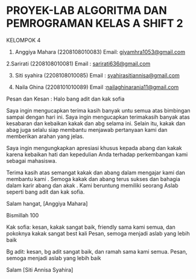 # PROYEK-LAB ALGORITMA DAN PEMROGRAMAN KELAS A SHIFT 2

KELOMPOK 4
1. Anggiya Mahara (2208108010083)
Email: giyamhra1053@gmail.com

2.Sarirati (2208108010081)
Email : sarirati636@gmail.com

3. Siti syahira (2208108010085)
Email : syahirasitiannisa@gmail.com

4. Naila Ghina (2208101010089)
Email :nailaghinarania11@gmail.com

Pesan dan Kesan :
Halo bang adit dan kak sofia

Saya ingin mengucapkan terima kasih banyak untu semua atas bimbingan sampai dengan hari ini. Saya ingin mengucapkan terimakasih banyak atas kesabaran dan kebaikan kakak dan abg selama ini. Selain itu, kakak dan abag juga selalu siap membantu menjawab pertanyaan kami dan memberikan arahan yang jelas.

Saya ingin mengungkapkan apresiasi khusus kepada abang dan kakak karena kebaikan hati dan kepedulian Anda terhadap perkembangan kami sebagai mahasiswa. 

Terima kasih atas semangat kakak dan abang dalam mengajar kami dan membantu kami . Semoga kakak dan abang terus sukses dan bahagia dalam karir abang dan akak . Kami beruntung memiliki seorang Aslab seperti bang adit dan kak sofia.

Salam hangat,
[Anggiya Mahara]

Bismillah 100



Kak sofia: kesan, kakak sangat baik, friendly sama kami semua, dan pokoknya kakak sangat best kali
Pesan, semoga menjadi aslab yang lebih baik

Bg adit: kesan, bg adit sangat baik, dan ramah sama kami semua.
Pesan, semoga menjadi aslab yang lebih baik

Salam 
[Siti Annisa Syahira]




